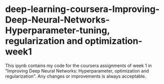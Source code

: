 # deep-learning-coursera-Improving-Deep-Neural-Networks-Hyperparameter-tuning, regularization and optimization-week1
This ipynb contains my code for the coursera assignments of week 1 in "Improving Deep Neural Networks: Hyperparameter, optimization and regularization".
Any changes or improvements is always acceptable.
